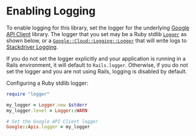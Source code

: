 # Enabling Logging

To enable logging for this library, set the logger for the underlying [Google
API
Client](https://github.com/google/google-api-ruby-client/blob/master/README.md#logging)
library. The logger that you set may be a Ruby stdlib
[`Logger`](https://ruby-doc.org/stdlib/libdoc/logger/rdoc/Logger.html) as
shown below, or a
[`Google::Cloud::Logging::Logger`](https://googleapis.dev/ruby/google-cloud-logging/latest)
that will write logs to [Stackdriver
Logging](https://cloud.google.com/logging/).

If you do not set the logger explicitly and your application is running in a
Rails environment, it will default to `Rails.logger`. Otherwise, if you do not
set the logger and you are not using Rails, logging is disabled by default.

Configuring a Ruby stdlib logger:

```ruby
require "logger"

my_logger = Logger.new $stderr
my_logger.level = Logger::WARN

# Set the Google API Client logger
Google::Apis.logger = my_logger
```
